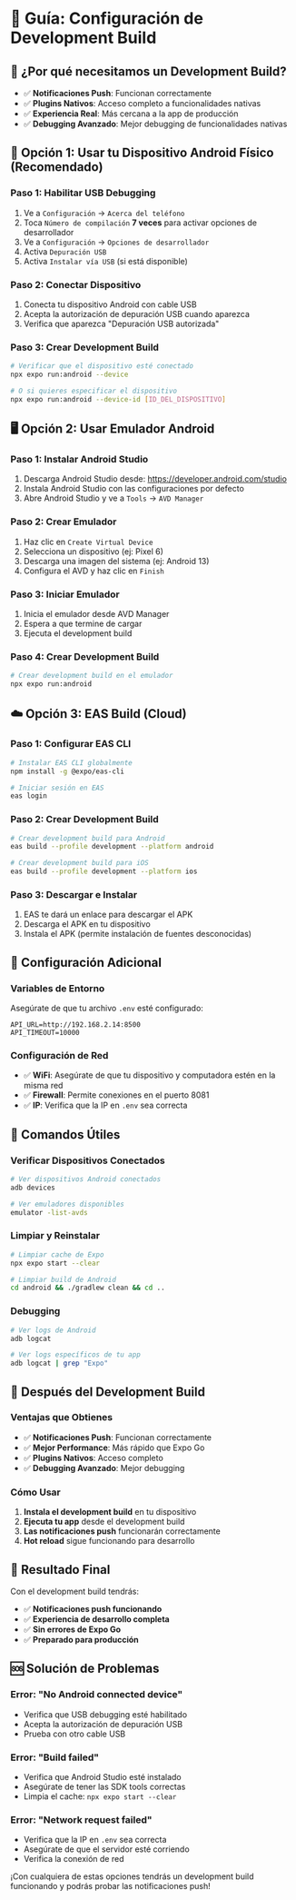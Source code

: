 # 🚀 Guía: Configuración de Development Build

## 🎯 **¿Por qué necesitamos un Development Build?**

- ✅ **Notificaciones Push**: Funcionan correctamente
- ✅ **Plugins Nativos**: Acceso completo a funcionalidades nativas
- ✅ **Experiencia Real**: Más cercana a la app de producción
- ✅ **Debugging Avanzado**: Mejor debugging de funcionalidades nativas

## 📱 **Opción 1: Usar tu Dispositivo Android Físico (Recomendado)**

### **Paso 1: Habilitar USB Debugging**
1. Ve a `Configuración` → `Acerca del teléfono`
2. Toca `Número de compilación` **7 veces** para activar opciones de desarrollador
3. Ve a `Configuración` → `Opciones de desarrollador`
4. Activa `Depuración USB`
5. Activa `Instalar vía USB` (si está disponible)

### **Paso 2: Conectar Dispositivo**
1. Conecta tu dispositivo Android con cable USB
2. Acepta la autorización de depuración USB cuando aparezca
3. Verifica que aparezca "Depuración USB autorizada"

### **Paso 3: Crear Development Build**
```bash
# Verificar que el dispositivo esté conectado
npx expo run:android --device

# O si quieres especificar el dispositivo
npx expo run:android --device-id [ID_DEL_DISPOSITIVO]
```

## 🖥️ **Opción 2: Usar Emulador Android**

### **Paso 1: Instalar Android Studio**
1. Descarga Android Studio desde: https://developer.android.com/studio
2. Instala Android Studio con las configuraciones por defecto
3. Abre Android Studio y ve a `Tools` → `AVD Manager`

### **Paso 2: Crear Emulador**
1. Haz clic en `Create Virtual Device`
2. Selecciona un dispositivo (ej: Pixel 6)
3. Descarga una imagen del sistema (ej: Android 13)
4. Configura el AVD y haz clic en `Finish`

### **Paso 3: Iniciar Emulador**
1. Inicia el emulador desde AVD Manager
2. Espera a que termine de cargar
3. Ejecuta el development build

### **Paso 4: Crear Development Build**
```bash
# Crear development build en el emulador
npx expo run:android
```

## ☁️ **Opción 3: EAS Build (Cloud)**

### **Paso 1: Configurar EAS CLI**
```bash
# Instalar EAS CLI globalmente
npm install -g @expo/eas-cli

# Iniciar sesión en EAS
eas login
```

### **Paso 2: Crear Development Build**
```bash
# Crear development build para Android
eas build --profile development --platform android

# Crear development build para iOS
eas build --profile development --platform ios
```

### **Paso 3: Descargar e Instalar**
1. EAS te dará un enlace para descargar el APK
2. Descarga el APK en tu dispositivo
3. Instala el APK (permite instalación de fuentes desconocidas)

## 🔧 **Configuración Adicional**

### **Variables de Entorno**
Asegúrate de que tu archivo `.env` esté configurado:
```env
API_URL=http://192.168.2.14:8500
API_TIMEOUT=10000
```

### **Configuración de Red**
- ✅ **WiFi**: Asegúrate de que tu dispositivo y computadora estén en la misma red
- ✅ **Firewall**: Permite conexiones en el puerto 8081
- ✅ **IP**: Verifica que la IP en `.env` sea correcta

## 🚀 **Comandos Útiles**

### **Verificar Dispositivos Conectados**
```bash
# Ver dispositivos Android conectados
adb devices

# Ver emuladores disponibles
emulator -list-avds
```

### **Limpiar y Reinstalar**
```bash
# Limpiar cache de Expo
npx expo start --clear

# Limpiar build de Android
cd android && ./gradlew clean && cd ..
```

### **Debugging**
```bash
# Ver logs de Android
adb logcat

# Ver logs específicos de tu app
adb logcat | grep "Expo"
```

## 📱 **Después del Development Build**

### **Ventajas que Obtienes**
- ✅ **Notificaciones Push**: Funcionan correctamente
- ✅ **Mejor Performance**: Más rápido que Expo Go
- ✅ **Plugins Nativos**: Acceso completo
- ✅ **Debugging Avanzado**: Mejor debugging

### **Cómo Usar**
1. **Instala el development build** en tu dispositivo
2. **Ejecuta tu app** desde el development build
3. **Las notificaciones push** funcionarán correctamente
4. **Hot reload** sigue funcionando para desarrollo

## 🎉 **Resultado Final**

Con el development build tendrás:
- ✅ **Notificaciones push funcionando**
- ✅ **Experiencia de desarrollo completa**
- ✅ **Sin errores de Expo Go**
- ✅ **Preparado para producción**

## 🆘 **Solución de Problemas**

### **Error: "No Android connected device"**
- Verifica que USB debugging esté habilitado
- Acepta la autorización de depuración USB
- Prueba con otro cable USB

### **Error: "Build failed"**
- Verifica que Android Studio esté instalado
- Asegúrate de tener las SDK tools correctas
- Limpia el cache: `npx expo start --clear`

### **Error: "Network request failed"**
- Verifica que la IP en `.env` sea correcta
- Asegúrate de que el servidor esté corriendo
- Verifica la conexión de red

¡Con cualquiera de estas opciones tendrás un development build funcionando y podrás probar las notificaciones push!




